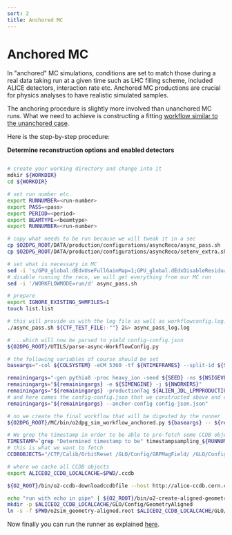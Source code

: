 ```yaml
---
sort: 2
title: Anchored MC
---
```


# Anchored MC

In "anchored" MC simulations, conditions are set to match those during a real data taking run at a given time such as LHC filling scheme, included ALICE detectors, interaction rate etc.
Anchored MC productions are crucial for physics analyses to have realistic simulated samples.

The anchoring procedure is slightly more involved than unanchored MC runs. What we need to achieve is constructing a fitting [workflow similar to the unanchored case](README.md/#workflow-creation).

Here is the step-by-step procedure:

**Determine reconstruction options and enabled detectors**
```bash

# create your working directory and change into it
mdkir ${WORKDIR}
cd ${WORKDIR}

# set run number etc.
export RUNNUMBER=<run-number>
export PASS=<pass>
export PERIOD=<period>
export BEAMTYPE=<beamtype>
export RUNNUMBER=<run-number>

# copy what needs to be run because we will tweak it in a sec
cp $O2DPG_ROOT/DATA/production/configurations/asyncReco/async_pass.sh .
cp $O2DPG_ROOT/DATA/production/configurations/asyncReco/setenv_extra.sh .

# set what is necessary in MC
sed -i 's/GPU_global.dEdxUseFullGainMap=1;GPU_global.dEdxDisableResidualGainMap=1/GPU_global.dEdxSplineTopologyCorrFile=splines_for_dedx_V1_MC_iter0_PP.root;GPU_global.dEdxDisableTopologyPol=1;GPU_global.dEdxDisableGainMap=1;GPU_global.dEdxDisableResidualGainMap=1;GPU_global.dEdxDisableResidualGain=1/' setenv_extra.sh
# disable running the reco, we will get everything from our MC run
sed -i '/WORKFLOWMODE=run/d' async_pass.sh

# prepare
export IGNORE_EXISTING_SHMFILES=1
touch list.list

# this will provide us with the log file as well as workflowconfig.log...
./async_pass.sh ${CTF_TEST_FILE:-""} 2&> async_pass_log.log

# ...which will now be parsed to yield config-config.json
${O2DPG_ROOT}/UTILS/parse-async-WorkflowConfig.py

# the following variables of course should be set
baseargs="-col ${COLSYSTEM} -eCM 5360 -tf ${NTIMEFRAMES} --split-id ${SPLITID} --prod-split ${PRODSPLIT} --cycle ${CYCLE} --run-number ${RUNNUMBER}"

remainingargs="-gen pythia8 -proc heavy_ion -seed ${SEED} -ns ${NSIGEVENTS} --include-local-qc --pregenCollContext"
remainingargs="${remainingargs} -e ${SIMENGINE} -j ${NWORKERS}"
remainingargs="${remainingargs} -productionTag ${ALIEN_JDL_LPMPRODUCTIONTAG:-local_anchorTest_tmp}"
# and here comes the config-config.json that we constructed above and contains additional options for DPLs as well as detectors and detector sources etc.
remainingargs="${remainingargs} --anchor-config config-json.json"

# no we create the final workflow that will be digested by the runner
${O2DPG_ROOT}/MC/bin/o2dpg_sim_workflow_anchored.py ${baseargs} -- ${remainingargs} &> timestampsampling_${RUNNUMBER}.log

# We grep the timestamp in order to be able to pre-fetch some CCDB objects
TIMESTAMP=`grep "Determined timestamp to be" timestampsampling_${RUNNUMBER}.log | awk '//{print $6}'`
# this is what we want to fetch
CCDBOBJECTS="/CTP/Calib/OrbitReset /GLO/Config/GRPMagField/ /GLO/Config/GRPLHCIF /ITS/Calib/DeadMap /ITS/Calib/NoiseMap /ITS/Calib/ClusterDictionary /TPC/Calib/PadGainFull /TPC/Calib/TopologyGain /TPC/Calib/TimeGain /TPC/Calib/PadGainResidual /TPC/Config/FEEPad /TOF/Calib/Diagnostic /TOF/Calib/LHCphase /TOF/Calib/FEELIGHT /TOF/Calib/ChannelCalib /MFT/Calib/DeadMap /MFT/Calib/NoiseMap /MFT/Calib/ClusterDictionary /FT0/Calibration/ChannelTimeOffset /FV0/Calibration/ChannelTimeOffset /GLO/GRP/BunchFilling"

# where we cache all CCDB objects
export ALICEO2_CCDB_LOCALCACHE=$PWD/.ccdb

${O2_ROOT}/bin/o2-ccdb-downloadccdbfile --host http://alice-ccdb.cern.ch/ -p ${CCDBOBJECTS} -d ${ALICEO2_CCDB_LOCALCACHE} --timestamp ${TIMESTAMP}

echo "run with echo in pipe" | ${O2_ROOT}/bin/o2-create-aligned-geometry-workflow --configKeyValues "HBFUtils.startTime=${TIMESTAMP}" --condition-remap=file://${ALICEO2_CCDB_LOCALCACHE}=ITS/Calib/Align,MFT/Calib/Align -b
mkdir -p $ALICEO2_CCDB_LOCALCACHE/GLO/Config/GeometryAligned
ln -s -f $PWD/o2sim_geometry-aligned.root $ALICEO2_CCDB_LOCALCACHE/GLO/Config/GeometryAligned/snapshot.root

```

Now finally you can run the runner as explained [here](README.md/#workflow-running).
